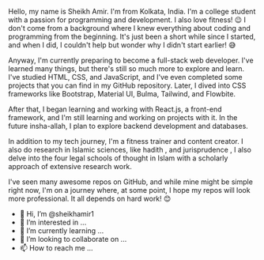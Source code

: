 

Hello, my name is Sheikh Amir. I'm from Kolkata, India. I'm a college student with a passion for programming and development. I also love fitness! 😉 I don't come from a background where I knew everything about coding and programming from the beginning. It's just been a short while since I started, and when I did, I couldn't help but wonder why I didn't start earlier! 😅

Anyway, I'm currently preparing to become a full-stack web developer. I've learned many things, but there's still so much more to explore and learn. I've studied HTML, CSS, and JavaScript, and I've even completed some projects that you can find in my GitHub repository. Later, I dived into CSS frameworks like Bootstrap, Material UI, Bulma, Tailwind, and Flowbite.

After that, I began learning and working with React.js, a front-end framework, and I'm still learning and working on projects with it. In the future insha-allah, I plan to explore backend development and databases.

In addition to my tech journey, I'm a fitness trainer and content creator. I also do research in Islamic sciences, like  hadith , and jurisprudence , I also delve into the four legal schools of thought in Islam with a scholarly approach of extensive research work.

I've seen many awesome repos on GitHub, and while mine might be simple right now, I'm on a journey where, at some point, I hope my repos will look more professional. It all depends on hard work! 😊






- 👋 Hi, I’m @sheikhamir1
- 👀 I’m interested in ...
- 🌱 I’m currently learning ...
- 💞️ I’m looking to collaborate on ...
- 📫 How to reach me ...

<!---
sheikhamir1/sheikhamir1 is a ✨ special ✨ repository because its `README.md` (this file) appears on your GitHub profile.
You can click the Preview link to take a look at your changes.
--->
